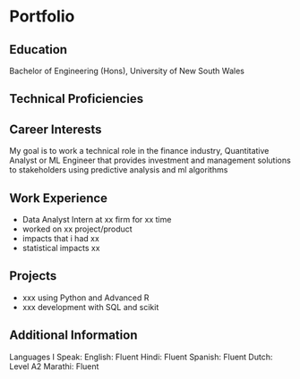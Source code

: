 # Portfolio

## Education
Bachelor of Engineering (Hons), University of New South Wales

## Technical Proficiencies

## Career Interests
My goal is to work a technical role in the finance industry, Quantitative Analyst or ML Engineer that provides
investment and management solutions to stakeholders using predictive analysis and ml algorithms

## Work Experience
- Data Analyst Intern at xx firm for xx time
- worked on xx project/product
- impacts that i had xx
- statistical impacts xx

  
## Projects
- xxx using Python and Advanced R
- xxx development with SQL and scikit


## Additional Information
Languages I Speak:
English: Fluent
Hindi: Fluent
Spanish: Fluent
Dutch: Level A2
Marathi: Fluent

  
